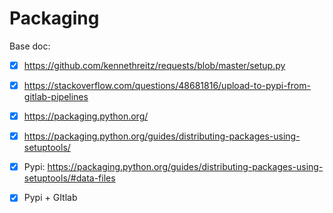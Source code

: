 # Packaging

Base doc:

- [x]  https://github.com/kennethreitz/requests/blob/master/setup.py

  - [x] https://stackoverflow.com/questions/48681816/upload-to-pypi-from-gitlab-pipelines

- [x] https://packaging.python.org/

- [x] https://packaging.python.org/guides/distributing-packages-using-setuptools/

- [x] Pypi: https://packaging.python.org/guides/distributing-packages-using-setuptools/#data-files

- [x] Pypi + GItlab

